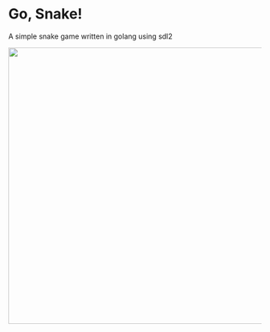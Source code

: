 # Go, Snake!
A simple snake game written in golang using sdl2

<image width=550 height=550 src="https://i.imgur.com/c4nKjHg.png"></image>
